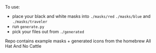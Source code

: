 To use:

- place your black and white masks into `./masks/red` `./masks/blue` and `./masks/traveler`
- run `generate.py`
- pick your files out from `./generated`

Repo contains example masks + generated icons from the homebrew All Hat And No Cattle 
